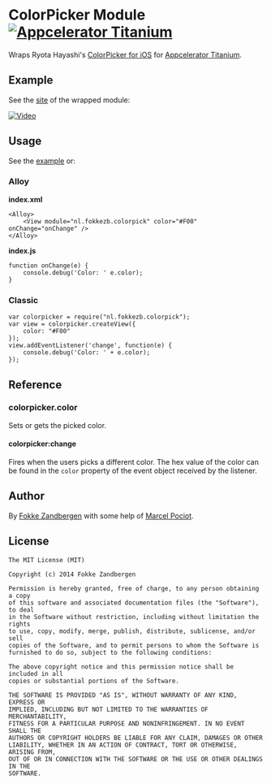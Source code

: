 # ColorPicker Module [![Appcelerator Titanium](http://www-static.appcelerator.com/badges/titanium-git-badge-sq.png)](http://appcelerator.com/titanium/)

Wraps Ryota Hayashi's [ColorPicker for iOS](https://github.com/hayashi311/Color-Picker-for-iOS) for [Appcelerator Titanium](http://appcelerator.com/titanium).

## Example
See the [site](http://hayashi311.github.io/Color-Picker-for-iOS/) of the wrapped module:

<a href="http://hayashi311.github.io/Color-Picker-for-iOS/" target="_blank"><img src="https://raw.githubusercontent.com/hayashi311/Color-Picker-for-iOS/screenshot/Vimeo.png" alt="Video" style="max-width:100%;"></a>

## Usage
See the [example](example/app.js) or:

### Alloy

**index.xml**
	
	<Alloy>
		<View module="nl.fokkezb.colorpick" color="#F00" onChange="onChange" />
	</Alloy>
	
**index.js**

	function onChange(e) {
		console.debug('Color: ' e.color);
	}

### Classic

	var colorpicker = require("nl.fokkezb.colorpick");
	var view = colorpicker.createView({
		color: "#F00"
	});
	view.addEventListener('change', function(e) {
		console.debug('Color: ' + e.color);
	});
	
## Reference

### colorpicker.color

Sets or gets the picked color.

#### colorpicker:change

Fires when the users picks a different color. The hex value of the color can be found in the `color` property of the event object received by the listener.

## Author

By [Fokke Zandbergen](http://fokkezb.nl/info) with some help of [Marcel Pociot](https://github.com/mpociot).

## License

	The MIT License (MIT)
	
	Copyright (c) 2014 Fokke Zandbergen
	
	Permission is hereby granted, free of charge, to any person obtaining a copy
	of this software and associated documentation files (the "Software"), to deal
	in the Software without restriction, including without limitation the rights
	to use, copy, modify, merge, publish, distribute, sublicense, and/or sell
	copies of the Software, and to permit persons to whom the Software is
	furnished to do so, subject to the following conditions:
	
	The above copyright notice and this permission notice shall be included in all
	copies or substantial portions of the Software.
	
	THE SOFTWARE IS PROVIDED "AS IS", WITHOUT WARRANTY OF ANY KIND, EXPRESS OR
	IMPLIED, INCLUDING BUT NOT LIMITED TO THE WARRANTIES OF MERCHANTABILITY,
	FITNESS FOR A PARTICULAR PURPOSE AND NONINFRINGEMENT. IN NO EVENT SHALL THE
	AUTHORS OR COPYRIGHT HOLDERS BE LIABLE FOR ANY CLAIM, DAMAGES OR OTHER
	LIABILITY, WHETHER IN AN ACTION OF CONTRACT, TORT OR OTHERWISE, ARISING FROM,
	OUT OF OR IN CONNECTION WITH THE SOFTWARE OR THE USE OR OTHER DEALINGS IN THE
	SOFTWARE.
